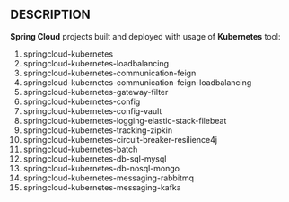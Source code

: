 DESCRIPTION
-----------

**Spring Cloud** projects built and deployed with usage of **Kubernetes** tool:
1. springcloud-kubernetes
1. springcloud-kubernetes-loadbalancing
1. springcloud-kubernetes-communication-feign
1. springcloud-kubernetes-communication-feign-loadbalancing
1. springcloud-kubernetes-gateway-filter
1. springcloud-kubernetes-config
1. springcloud-kubernetes-config-vault
1. springcloud-kubernetes-logging-elastic-stack-filebeat
1. springcloud-kubernetes-tracking-zipkin
1. springcloud-kubernetes-circuit-breaker-resilience4j
1. springcloud-kubernetes-batch
1. springcloud-kubernetes-db-sql-mysql
1. springcloud-kubernetes-db-nosql-mongo
1. springcloud-kubernetes-messaging-rabbitmq
1. springcloud-kubernetes-messaging-kafka